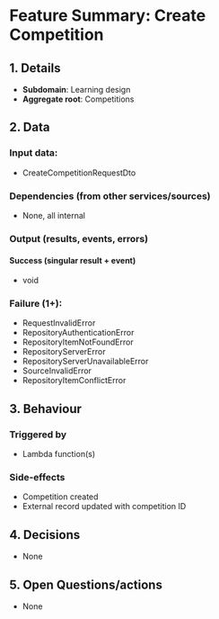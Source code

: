 # Feature Summary: Create Competition

## 1. Details

- **Subdomain**: Learning design
- **Aggregate root**: Competitions

## 2. Data

### Input data:

- CreateCompetitionRequestDto

### Dependencies (from other services/sources)

- None, all internal

### Output (results, events, errors)

#### Success (singular result + event)

- void

### Failure (1+):

- RequestInvalidError
- RepositoryAuthenticationError
- RepositoryItemNotFoundError
- RepositoryServerError
- RepositoryServerUnavailableError
- SourceInvalidError
- RepositoryItemConflictError

## 3. Behaviour

### Triggered by

- Lambda function(s)

### Side-effects

- Competition created
- External record updated with competition ID

## 4. Decisions

- None

## 5. Open Questions/actions

- None
